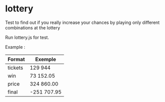 # lottery
Test to find out if you really increase your chances by playing only different combinations at the lottery

Run lottery.js for test.

Example : 


| Format        | Exemple |
| ------|-----|
| tickets  	| 129 944 	|
| win  	| 73 152.05  	|
| price  	| 324 860.00  	|
| final  	| -251 707.95  	|

